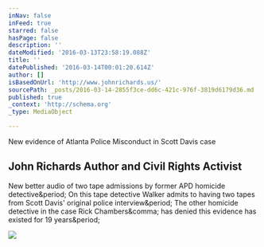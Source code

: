 ```yaml
---
inNav: false
inFeed: true
starred: false
hasPage: false
description: ''
dateModified: '2016-03-13T23:58:19.088Z'
title: ''
datePublished: '2016-03-14T00:01:20.614Z'
author: []
isBasedOnUrl: 'http://www.johnrichards.us/'
sourcePath: _posts/2016-03-14-2855f3ce-dd6c-421c-976f-3819d6179d36.md
published: true
_context: 'http://schema.org'
_type: MediaObject

---
```

New evidence of Atlanta Police Misconduct in Scott Davis case

<article style=""><h1>John Richards Author and Civil Rights Activist</h1><p>New better audio of two tape admissions by former APD homicide detective&amp;period; On this tape detective Walker admits to having two tapes from Scott Davis' original police interview&amp;period; The other homicide detective in the case Rick Chambers&amp;comma; has denied this evidence has existed for 19 years&amp;period;</p><img src="http://i2.wp.com/www.johnrichards.us/wp-content/uploads/2015/08/wpid-update-on-scott-davis-innocence-capture-28.jpeg.jpeg?fit=1440%2C810" /></article>